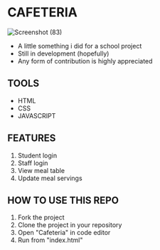 # CAFETERIA
![Screenshot (83)](https://github.com/mich-demo23/Cafeteria-Project/assets/138993304/82dad8c9-1a28-45c5-ad01-64b4a772cc40)
- A little something i did for a school project
- Still in development (hopefully)
- Any form of contribution is highly appreciated

## TOOLS
- HTML
- CSS
- JAVASCRIPT

## FEATURES
1. Student login
2. Staff login
3. View meal table
4. Update meal servings    

## HOW TO USE THIS REPO
1. Fork the project
2. Clone the project in your repository
3. Open "Cafeteria" in code editor
4. Run from "index.html" 






